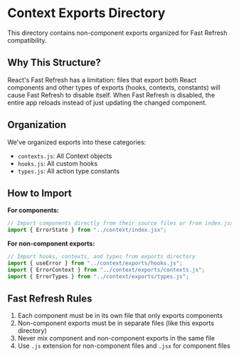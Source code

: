 # Context Exports Directory

This directory contains non-component exports organized for Fast Refresh compatibility.

## Why This Structure?

React's Fast Refresh has a limitation: files that export both React components and other types of exports (hooks, contexts, constants) will cause Fast Refresh to disable itself. When Fast Refresh is disabled, the entire app reloads instead of just updating the changed component.

## Organization

We've organized exports into these categories:

- `contexts.js`: All Context objects
- `hooks.js`: All custom hooks
- `types.js`: All action type constants

## How to Import

**For components:**

```jsx
// Import components directly from their source files or from index.jsx
import { ErrorState } from "../context/index.jsx";
```

**For non-component exports:**

```jsx
// Import hooks, contexts, and types from exports directory
import { useError } from "../context/exports/hooks.js";
import { ErrorContext } from "../context/exports/contexts.js";
import { ErrorTypes } from "../context/exports/types.js";
```

## Fast Refresh Rules

1. Each component must be in its own file that only exports components
2. Non-component exports must be in separate files (like this exports directory)
3. Never mix component and non-component exports in the same file
4. Use `.js` extension for non-component files and `.jsx` for component files
